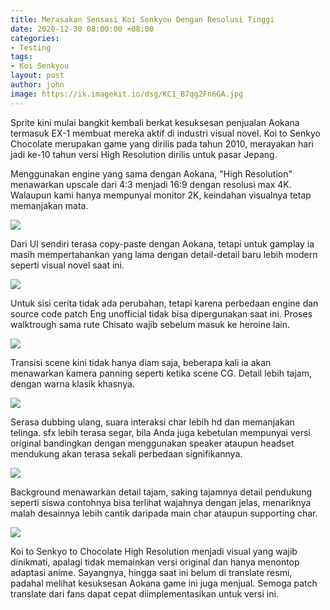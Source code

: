 ```yaml
---
title: Merasakan Sensasi Koi Senkyou Dengan Resolusi Tinggi
date: 2020-12-30 08:00:00 +08:00
categories:
- Testing
tags:
- Koi Senkyou
layout: post
author: john
image: https://ik.imagekit.io/dsg/KC1_B7qg2Fn6GA.jpg
---
```


Sprite kini mulai bangkit kembali berkat kesuksesan penjualan Aokana termasuk EX-1 membuat mereka aktif di industri visual novel. Koi to Senkyo Chocolate merupakan game yang dirilis pada tahun 2010, merayakan hari jadi ke-10 tahun versi High Resolution dirilis untuk pasar Jepang.

Menggunakan engine yang sama dengan Aokana, "High Resolution" menawarkan upscale dari 4:3 menjadi 16:9 dengan resolusi max 4K. Walaupun kami hanya mempunyai monitor 2K, keindahan visualnya tetap memanjakan mata.

![](https://ik.imagekit.io/dsg/KC12_F2Xxbn7er7m6.jpg)

Dari UI sendiri terasa copy-paste dengan Aokana, tetapi untuk gamplay ia masih mempertahankan yang lama dengan detail-detail baru lebih modern seperti visual novel saat ini.

![](https://ik.imagekit.io/dsg/KC2_nheadTuPCXn.jpg)

Untuk sisi cerita tidak ada perubahan, tetapi karena perbedaan engine dan source code patch Eng unofficial tidak bisa dipergunakan saat ini. Proses walktrough sama rute Chisato wajib sebelum masuk ke heroine lain.

![](https://ik.imagekit.io/dsg/KC10_ioa9ryasa.jpg)

Transisi scene kini tidak hanya diam saja, beberapa kali ia akan menawarkan kamera panning seperti ketika scene CG. Detail lebih tajam, dengan warna klasik khasnya.

![](https://ik.imagekit.io/dsg/KC5_QAnrdgQBMX3Z.jpg)

Serasa dubbing ulang, suara interaksi char lebih hd dan memanjakan telinga. sfx lebih terasa segar, bila Anda juga kebetulan mempunyai versi original bandingkan dengan menggunakan speaker ataupun headset mendukung akan terasa sekali perbedaan signifikannya.

![](https://ik.imagekit.io/dsg/KC9_kSB89HLCiC.jpg)

Background menawarkan detail tajam, saking tajamnya detail pendukung seperti siswa contohnya bisa terlihat wajahnya dengan jelas, menariknya malah desainnya lebih cantik daripada main char ataupun supporting char.

![](https://ik.imagekit.io/dsg/KC13_T2dJpl6WuLe9.jpg)

Koi to Senkyo to Chocolate High Resolution menjadi visual yang wajib dinikmati, apalagi tidak memainkan versi original dan hanya menontop adaptasi anime. Sayangnya, hingga saat ini belum di translate resmi, padahal melihat kesuksesan Aokana game ini juga menjual. Semoga patch translate dari fans dapat cepat diimplementasikan untuk versi ini.